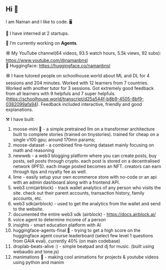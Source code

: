 ## Hi 👋

I am Naman and I like to code. 🖥️ <br />

🎯 I have interned at 2 startups.

🔭 I’m currently working on **Agents**.

🕸️ My YouTube channel(64 videos, 93.5 watch hours, 5.5k views, 92 subs): https://www.youtube.com/@namanbnsl <br />
🤗 Huggingface: https://huggingface.co/namanbnsl

🕸️ I have tutored people on schoolhouse.world  about ML and DL for 4 sessions and 204 minutes. Worked with 12 learners from 7 countries. Worked with another tutor for 3 sessions. Got extremely good feedback from all learners with 9 helpfuls and 7 super helpfuls. (https://schoolhouse.world/transcript/d25a544f-b8b9-4505-8bf9-0382099afa94). Feedback included interactive, friendly and good explanations.

⚒️ I have built:
1. moose-mini 🫎 - a simple pretrained llm on a transformer architecture built to complete stories (trained on tinystories). trained for cheap on a single v100 gpu; around 170mn params;
2. moose-dataset - a combined fine-tuning dataset mainly focusing on math and reasoning
4. newweb - a web3 blogging platform where you can create posts, buy posts, sell posts through crypto. each post is stored on a decentralised network (IPFS). each image posted becomes an NFT. creators can earn through tips and royalty fee as well.
5. lime - easily setup your own ecommerce store with no-code or an api with an admin dashboard along with a frontend API.
6. web3 crm(airblock) - track wallet analytics of any person who visits the site. check out their parent accounts, transaction history, family accounts, etc.
7. web3 sdk(airblock) - used to get the analytics from the wallet and send to the website.
8. documented the entire web3 sdk (airblock) - https://docs.airblock.ai/
9. voice agent to determine income of a person
10. insights - smart education platform with AI
11. huggingface-agents-final 🤗 - trying to get a high score on the huggingface agent course leaderboard (select few level 1 questions from GAIA eval). currently 40% (on main codebase)
12. droplab-beats-alive :) - simple beatpad and dj for music. (built using webaudio and tone.js)
13. manimations 🎥 - making cool animations for projects & youtube videos using python and manim
